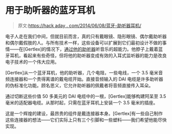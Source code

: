 # 用于助听器的蓝牙耳机

> 原文:[https://hack aday . com/2014/06/08/蓝牙-助听器耳机/](https://hackaday.com/2014/06/08/bluetooth-headphones-for-hearing-aids/)

电子人走在我们中间，但就目前而言，真的只有戴眼镜、隐形眼镜、偶尔戴助听器和偶尔戴假肢的人。与所有技术一样，这些设备可以扩展到它们最初设计不做的事情——在[Gertlex]的情况下，[通过他的助听器](http://hackaday.io/project/1406)听音乐的超能力。他脖子上戴着蓝牙耳机，看起来有些奇怪，但将他的助听器变成有效的入耳式监听器的能力是改良电子技术的一个伟大应用。

[Gertlex]从一个蓝牙耳机，他的助听器，几个电阻，一些电线，一个 3.5 毫米音频连接器和一个贵得离谱的戴电缆开始。直接音频输入的 DAI 电缆是许多助听器的伪标准化功能。顾名思义，它允许助听器的佩戴者将音频直接传入耳朵。

通过切断这些价值 50 多美元的 DAI 电缆中的一根，[Gertlex]能够构建阿呆至 3.5 毫米的适配器电缆。从那时起，只需在蓝牙耳机上安装一个 3.5 毫米的插座。

这是一个辉煌的建设，最昂贵的组件是戴连接器本身。[Gertlex]有一些自己制作这些连接器的想法——它们实际上只有三个引脚和一些塑料——我们希望他能尽快实现。